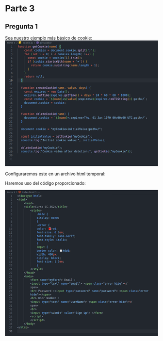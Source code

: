 # Parte 3

## Pregunta 1

Sea nuestro ejemplo más básico de cookie:
![Alt text](image-1.png)

Configuraremos este en un archivo html temporal:



Haremos uso del código proporcionado:

![Alt text](image.png)

